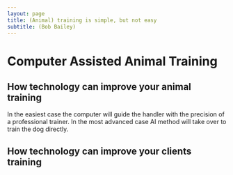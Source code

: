```yaml
---
layout: page
title: (Animal) training is simple, but not easy
subtitle: (Bob Bailey)
---
```


# Computer Assisted Animal Training

## How technology can improve your animal training


In the easiest case the computer will guide the handler with the precision of a professional trainer. 
In the most advanced case AI method will take over to train the dog directly.

## How technology can improve your clients training
